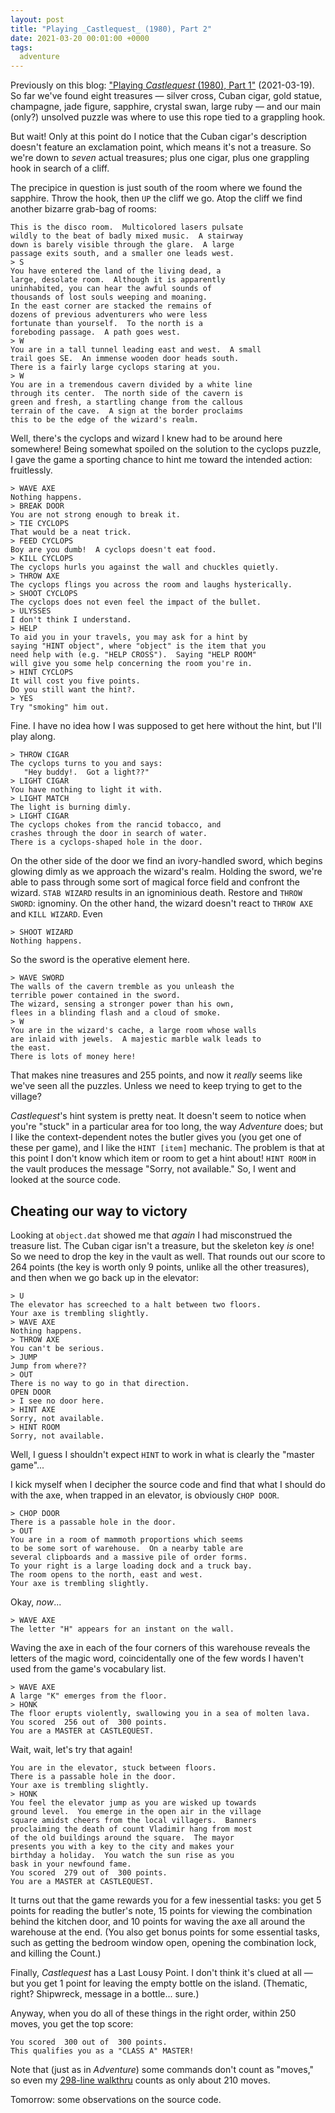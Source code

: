 ```yaml
---
layout: post
title: "Playing _Castlequest_ (1980), Part 2"
date: 2021-03-20 00:01:00 +0000
tags:
  adventure
---
```


Previously on this blog: ["Playing _Castlequest_ (1980), Part 1"](/blog/2021/03/19/all-the-adcastlequest-part-1/)
(2021-03-19). So far we've found eight treasures —
silver cross, Cuban cigar, gold statue, champagne,
jade figure, sapphire, crystal swan, large ruby —
and our main (only?) unsolved puzzle was where to use this
rope tied to a grappling hook.

But wait! Only at this point do I notice that the Cuban cigar's
description doesn't feature an exclamation point, which means
it's not a treasure. So we're down to _seven_ actual treasures;
plus one cigar, plus one grappling hook in search of a cliff.

The precipice in question is just south of the room where we found
the sapphire. Throw the hook, then `UP` the cliff we go. Atop the cliff
we find another bizarre grab-bag of rooms:

    This is the disco room.  Multicolored lasers pulsate
    wildly to the beat of badly mixed music.  A stairway
    down is barely visible through the glare.  A large
    passage exits south, and a smaller one leads west.
    > S
    You have entered the land of the living dead, a
    large, desolate room.  Although it is apparently
    uninhabited, you can hear the awful sounds of
    thousands of lost souls weeping and moaning.
    In the east corner are stacked the remains of
    dozens of previous adventurers who were less
    fortunate than yourself.  To the north is a
    foreboding passage.  A path goes west.
    > W
    You are in a tall tunnel leading east and west.  A small
    trail goes SE.  An immense wooden door heads south.
    There is a fairly large cyclops staring at you.
    > W
    You are in a tremendous cavern divided by a white line
    through its center.  The north side of the cavern is
    green and fresh, a startling change from the callous
    terrain of the cave.  A sign at the border proclaims
    this to be the edge of the wizard's realm.

Well, there's the cyclops and wizard I knew had to be around here somewhere!
Being somewhat spoiled on the solution to the cyclops puzzle, I gave
the game a sporting chance to hint me toward the intended action:
fruitlessly.

    > WAVE AXE
    Nothing happens.
    > BREAK DOOR
    You are not strong enough to break it.
    > TIE CYCLOPS
    That would be a neat trick.
    > FEED CYCLOPS
    Boy are you dumb!  A cyclops doesn't eat food.
    > KILL CYCLOPS
    The cyclops hurls you against the wall and chuckles quietly.
    > THROW AXE
    The cyclops flings you across the room and laughs hysterically.
    > SHOOT CYCLOPS
    The cyclops does not even feel the impact of the bullet.
    > ULYSSES
    I don't think I understand.
    > HELP
    To aid you in your travels, you may ask for a hint by
    saying "HINT object", where "object" is the item that you
    need help with (e.g. "HELP CROSS").  Saying "HELP ROOM"
    will give you some help concerning the room you're in.
    > HINT CYCLOPS
    It will cost you five points.
    Do you still want the hint?.
    > YES
    Try "smoking" him out.

Fine. I have no idea how I was supposed to get here without the hint,
but I'll play along.

    > THROW CIGAR
    The cyclops turns to you and says:
       "Hey buddy!.  Got a light??"
    > LIGHT CIGAR
    You have nothing to light it with.
    > LIGHT MATCH
    The light is burning dimly.
    > LIGHT CIGAR
    The cyclops chokes from the rancid tobacco, and
    crashes through the door in search of water.
    There is a cyclops-shaped hole in the door.

On the other side of the door we find an ivory-handled sword, which
begins glowing dimly as we approach the wizard's realm. Holding the sword,
we're able to pass through some sort of magical force field and
confront the wizard. `STAB WIZARD` results in an ignominious death.
Restore and `THROW SWORD`: ignominy. On the other hand, the wizard
doesn't react to `THROW AXE` and `KILL WIZARD`. Even

    > SHOOT WIZARD
    Nothing happens.

So the sword is the operative element here.

    > WAVE SWORD
    The walls of the cavern tremble as you unleash the
    terrible power contained in the sword.
    The wizard, sensing a stronger power than his own,
    flees in a blinding flash and a cloud of smoke.
    > W
    You are in the wizard's cache, a large room whose walls
    are inlaid with jewels.  A majestic marble walk leads to
    the east.
    There is lots of money here!

That makes nine treasures and 255 points, and now it _really_ seems
like we've seen all the puzzles. Unless we need to keep trying to
get to the village?

_Castlequest_'s hint system is pretty neat. It doesn't seem to notice
when you're "stuck" in a particular area for too long, the way _Adventure_
does; but I like the context-dependent notes the butler gives you
(you get one of these per game), and I like the `HINT [item]` mechanic.
The problem is that at this point I don't know which item or room
to get a hint about! `HINT ROOM` in the vault produces the message
"Sorry, not available." So, I went and looked at the source code.


## Cheating our way to victory

Looking at `object.dat` showed me that _again_ I had misconstrued
the treasure list. The Cuban cigar isn't a treasure, but the skeleton key
_is_ one! So we need to drop the key in the vault as well. That rounds
out our score to 264 points (the key is worth only 9 points, unlike
all the other treasures), and then when we go back up in the elevator:

    > U
    The elevator has screeched to a halt between two floors.
    Your axe is trembling slightly.
    > WAVE AXE
    Nothing happens.
    > THROW AXE
    You can't be serious.
    > JUMP
    Jump from where??
    > OUT
    There is no way to go in that direction.
    OPEN DOOR
    > I see no door here.
    > HINT AXE
    Sorry, not available.
    > HINT ROOM
    Sorry, not available.

Well, I guess I shouldn't expect `HINT` to work in what is clearly the
"master game"...

I kick myself when I decipher the source code and find that what I should
do with the axe, when trapped in an elevator, is obviously `CHOP DOOR`.

    > CHOP DOOR
    There is a passable hole in the door.
    > OUT
    You are in a room of mammoth proportions which seems
    to be some sort of warehouse.  On a nearby table are
    several clipboards and a massive pile of order forms.
    To your right is a large loading dock and a truck bay.
    The room opens to the north, east and west.
    Your axe is trembling slightly.

Okay, _now_...

    > WAVE AXE
    The letter "H" appears for an instant on the wall.

Waving the axe in each of the four corners of this warehouse reveals
the letters of the magic word, coincidentally one of the few words
I haven't used from the game's vocabulary list.

    > WAVE AXE
    A large "K" emerges from the floor.
    > HONK
    The floor erupts violently, swallowing you in a sea of molten lava.
    You scored  256 out of  300 points.
    You are a MASTER at CASTLEQUEST.

Wait, wait, let's try that again!

    You are in the elevator, stuck between floors.
    There is a passable hole in the door.
    Your axe is trembling slightly.
    > HONK
    You feel the elevator jump as you are wisked up towards
    ground level.  You emerge in the open air in the village
    square amidst cheers from the local villagers.  Banners
    proclaiming the death of count Vladimir hang from most
    of the old buildings around the square.  The mayor
    presents you with a key to the city and makes your
    birthday a holiday.  You watch the sun rise as you
    bask in your newfound fame.
    You scored  279 out of  300 points.
    You are a MASTER at CASTLEQUEST.

It turns out that the game rewards you for a few inessential tasks:
you get 5 points for reading the butler's note, 15 points for viewing
the combination behind the kitchen door, and 10 points for waving the
axe all around the warehouse at the end. (You also get bonus points
for some essential tasks, such as getting the bedroom window open,
opening the combination lock, and killing the Count.)

Finally, _Castlequest_ has a Last Lousy Point. I don't think it's
clued at all — but you get 1 point for leaving the empty bottle
on the island. (Thematic, right? Shipwreck, message in a bottle... sure.)

Anyway, when you do all of these things in the right order,
within 250 moves, you get the top score:

    You scored  300 out of  300 points.
    This qualifies you as a "CLASS A" MASTER!

Note that (just as in _Adventure_) some commands don't count as "moves,"
so even my [298-line walkthru](/blog/code/2021-03-20-castlequest-walkthru.txt)
counts as only about 210 moves.

Tomorrow: some observations on the source code.
